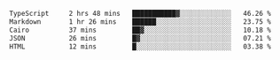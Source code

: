 <!--START_SECTION:waka-->

```txt
TypeScript     2 hrs 48 mins   ███████████▓░░░░░░░░░░░░░   46.26 %
Markdown       1 hr 26 mins    ██████░░░░░░░░░░░░░░░░░░░   23.75 %
Cairo          37 mins         ██▓░░░░░░░░░░░░░░░░░░░░░░   10.18 %
JSON           26 mins         █▓░░░░░░░░░░░░░░░░░░░░░░░   07.21 %
HTML           12 mins         █░░░░░░░░░░░░░░░░░░░░░░░░   03.38 %
```

<!--END_SECTION:waka-->